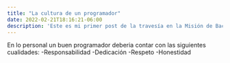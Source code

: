 ```yaml
---
title: "La cultura de un programador"
date: 2022-02-21T18:16:21-06:00
description: 'Este es mi primer post de la travesía en la Misión de Backend con Node JS de Launch X.'
---
```


En lo personal un buen programador deberia contar con las siguientes cualidades:
-Responsabilidad
-Dedicación
-Respeto
-Honestidad
